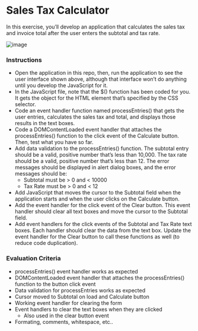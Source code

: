 # Sales Tax Calculator

In this exercise, you’ll develop an application that calculates the sales tax and invoice total after the user enters the subtotal and tax rate. 

![image](https://user-images.githubusercontent.com/17011204/206584056-125a7590-c957-46ee-ab21-dafcd38ff4d4.png)

### Instructions

- Open the application in this repo, then, run the application to see the user interface shown above, although that interface won’t do anything until you develop the JavaScript for it.  
- In the JavaScript file, note that the $() function has been coded for you. It gets the object for the HTML element that’s specified by the CSS selector.  
- Code an event handler function named processEntries() that gets the user entries, calculates the sales tax and total, and displays those results in the text boxes.  
- Code a DOMContentLoaded event handler that attaches the processEntries() function to the click event of the Calculate button. Then, test what you have so far.  
- Add data validation to the processEntries() function. The subtotal entry should be a valid, positive number that’s less than 10,000. The tax rate should be a valid, positive number that’s less than 12. The error messages should be displayed in alert dialog boxes, and the error messages should be:  
  - Subtotal must be > 0 and < 10000  
  - Tax Rate must be > 0 and < 12  
- Add JavaScript that moves the cursor to the Subtotal field when the application starts and when the user clicks on the Calculate button.  
- Add the event handler for the click event of the Clear button. This event handler should clear all text boxes and move the cursor to the Subtotal field.  
- Add event handlers for the click events of the Subtotal and Tax Rate text boxes. Each handler should clear the data from the text box. Update the event handler for the Clear button to call these functions as well (to reduce code duplication).  

### Evaluation Criteria

- processEntries() event handler works as expected
- DOMContentLoaded event handler that attaches the processEntries() function to the button click event
- Data validation for processEntries works as expected
- Cursor moved to Subtotal on load and Calculate button
- Working event handler for clearing the form
- Event handlers to clear the text boxes when they are clicked 
  - Also used in the clear button event
- Formating, comments, whitespace, etc..


